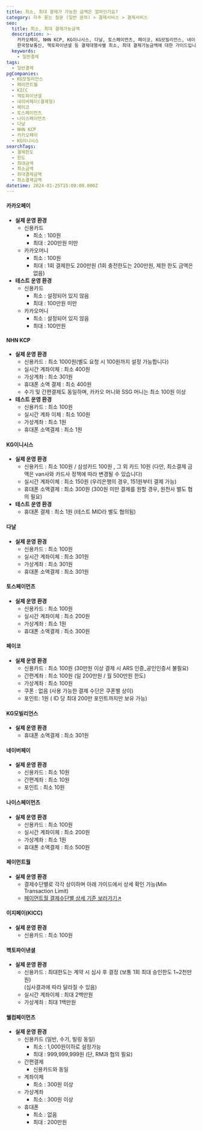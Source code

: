```yaml
---
title: 최소, 최대 결제가 가능한 금액은 얼마인가요?
category: 자주 묻는 질문 (일반 문의) > 결제서비스 > 결제서비스
seo:
  title: 최소, 최대 결제가능금액
  description: >-
    카카오페이, NHN KCP, KG이니시스, 다날, 토스페이먼츠, 페이코, KG모빌리언스, 네이버페이, 나이스페이먼츠, KICC
    한국정보통신, 헥토파이낸셜 등 결제대행사별 최소, 최대 결제가능금액에 대한 가이드입니다.
  keywords:
    - 일반결제
tags:
  - 일반결제
pgCompanies:
  - KG모빌리언스
  - 페이먼트월
  - KICC
  - 헥토파이낸셜
  - 네이버페이(결제형)
  - 페이코
  - 토스페이먼츠
  - 나이스페이먼츠
  - 다날
  - NHN KCP
  - 카카오페이
  - KG이니시스
searchTags:
  - 결제한도
  - 한도
  - 최대금액
  - 최소금액
  - 최대결제금액
  - 최소결제금액
datetime: 2024-01-25T15:00:00.000Z
---
```


<Callout content="결제대행사별로 기본적으로 설정되는 최소/최대 결제 가능금액을 안내드리며, 
심사 결과에 따라 금액은 상이해질 수 있는 점 참고해주시기 바랍니다." />

#### **카카오페이**

- **실제 운영 환경**
  - 신용카드
    - 최소 : 100원
    - 최대 : 200만원 미만
  - 카카오머니
    - 최소 : 100원
    - 최대 : 1회 결제한도 200만원 (1회 충전한도는 200만원, 제한 한도 금액은 없음)
- **테스트 운영 환경**
  - 신용카드
    - 최소 : 설정되어 있지 않음
    - 최대 : 100만원 미만
  - 카카오머니
    - 최소 : 설정되어 있지 않음
    - 최대 : 100만원

#### **NHN KCP**

- **실제 운영 환경**
  - 신용카드 : 최소 1000원(별도 요청 시 100원까지 설정 가능합니다)
  - 실시간 계좌이체 : 최소 400원
  - 가상계좌 : 최소 301원
  - 휴대폰 소액 결제 : 최소 400원
  - 수기 및 간편결제도 동일하며, 카카오 머니와 SSG 머니는 최소 100원 이상
- **테스트 운영 환경**
  - 신용카드 : 최소 100원
  - 실시간 계좌 이체 : 최소 100원
  - 가상계좌 : 최소 1원
  - 휴대폰 소액결제 : 최소 1원

#### **KG이니시스**

- **실제 운영 환경**
  - 신용카드 : 최소 100원 / 삼성카드 100원 , 그 외 카드 10원
    (다만, 최소결제 금액은 van사와 카드사 정책에 따라 변경될 수 있습니다)
  - 실시간 계좌이체 : 최소 150원 (우리은행의 경우, 151원부터 결제 가능)
  - 휴대폰 소액결제 : 최소 300원 (300원 미만 결제를 원할 경우, 원천사 별도 협의 필요)
- **테스트 운영 환경**
  - 휴대폰 결제 : 최소 1원 (테스트 MID라 별도 협의됨)

#### **다날**

- **실제 운영 환경**
  - 신용카드 : 최소 100원
  - 실시간 계좌이체 : 최소 301원
  - 가상계좌 : 최소 301원
  - 휴대폰 소액결제 : 최소 301원

#### **토스페이먼츠**

- **실제 운영 환경**
  - 신용카드 : 최소 100원
  - 실시간 계좌이체 : 최소 200원
  - 가상계좌 : 최소 1원
  - 휴대폰 소액결제 : 최소 300원

#### **페이코**

- **실제 운영 환경**
  - 신용카드 : 최소 100원 (30만원 이상 결제 시 ARS 인증\_공인인증서 불필요)
  - 간편계좌 : 최소 100원 (일 200만원 / 월 500만원 한도)
  - 가상계좌 : 최소 100원
  - 쿠폰 : 없음 (사용 가능한 결제 수단은 쿠폰별 상이)
  - 포인트: 1원 ( ID 당 최대 200만 포인트까지만 보유 가능)

#### **KG모빌리언스**

- **실제 운영 환경**
  - 휴대폰 소액결제 : 최소 301원

#### **네이버페이**

- **실제 운영 환경**
  - 신용카드 : 최소 10원
  - 간편계좌 : 최소 10원
  - 포인트 : 최소 10원

#### **나이스페이먼츠**

- **실제 운영 환경**
  - 신용카드 : 최소 100원
  - 실시간 계좌이체 : 최소 200원
  - 가상계좌 : 최소 1원
  - 휴대폰 소액결제 : 최소 500원

#### **페이먼트월**

- **실제 운영 환경**
  - 결제수단별로 각각 상이하며 아래 가이드에서 상세 확인 가능(Min Transaction Limit)
  - [페이먼트월 결제수단별 상세 기준 보러가기↗](https://docs.paymentwall.com/payment-method/credit-card)

#### **이지페이(KICC)**

- **실제 운영 환경**
  - 신용카드 : 최소 100원

#### **헥토파이낸셜**

- **실제 운영 환경**
  - 신용카드 : 최대한도는 계약 시 심사 후 결정 (보통 1회 최대 승인한도 1\~2천만원)\
    (심사결과에 따라 달라질 수 있음)
  - 실시간 계좌이체 : 최대 2백만원
  - 가상계좌 : 최대 1백만원

#### 웰컴페이먼츠

- **실제 운영 환경**
  - 신용카드 (일반, 수기, 빌링 동일)
    - 최소 : 1,000원이하로 설정가능
    - 최대 : 999,999,999원 (단, RM과 협의 필요)
  - 간편결제
    - 신용카드와 동일
  - 계좌이체
    - 최소 : 300원 이상
  - 가상계좌
    - 최소 : 300원 이상
  - 휴대폰
    - 최소 : 없음
    - 최대 : 200만원
